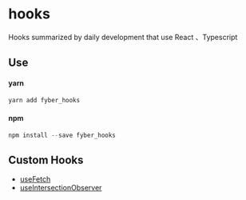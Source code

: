 # hooks

Hooks summarized by daily development that use React 、Typescript

## Use

#### yarn

```javascript
yarn add fyber_hooks
```

#### npm

```javascript
npm install --save fyber_hooks
```

## Custom Hooks

- [useFetch](https://github.com/fyber-LJX/hooks/tree/master/src/useFetch)
- [useIntersectionObserver](https://github.com/fyber-LJX/hooks/tree/master/src/useIntersectionObserver)
